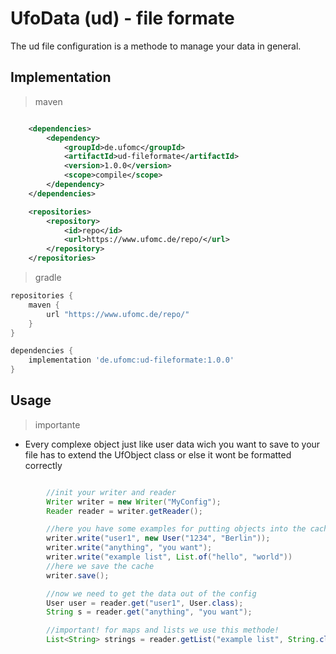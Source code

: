 # UfoData (ud) - file formate 

The ud file configuration is a methode to manage your data in general.

Implementation
-

> maven
```xml

    <dependencies>
        <dependency>
            <groupId>de.ufomc</groupId>
            <artifactId>ud-fileformate</artifactId>
            <version>1.0.0</version>
            <scope>compile</scope>
        </dependency>
    </dependencies>

    <repositories>
        <repository>
            <id>repo</id>
            <url>https://www.ufomc.de/repo/</url>
        </repository>
    </repositories>

```

> gradle
```groovy
repositories {
    maven {
        url "https://www.ufomc.de/repo/"
    }
}

dependencies {
    implementation 'de.ufomc:ud-fileformate:1.0.0'
}
```

Usage
-

> importante

- Every complexe object just like user data wich you want to save to your file has to extend the UfObject class or else it wont be formatted correctly

```java

        //init your writer and reader
        Writer writer = new Writer("MyConfig");
        Reader reader = writer.getReader();

        //here you have some examples for putting objects into the cache
        writer.write("user1", new User("1234", "Berlin"));
        writer.write("anything", "you want");
        writer.write("example list", List.of("hello", "world"))
        //here we save the cache
        writer.save();

        //now we need to get the data out of the config
        User user = reader.get("user1", User.class);
        String s = reader.get("anything", "you want");

        //important! for maps and lists we use this methode!
        List<String> strings = reader.getList("example list", String.class);

```
